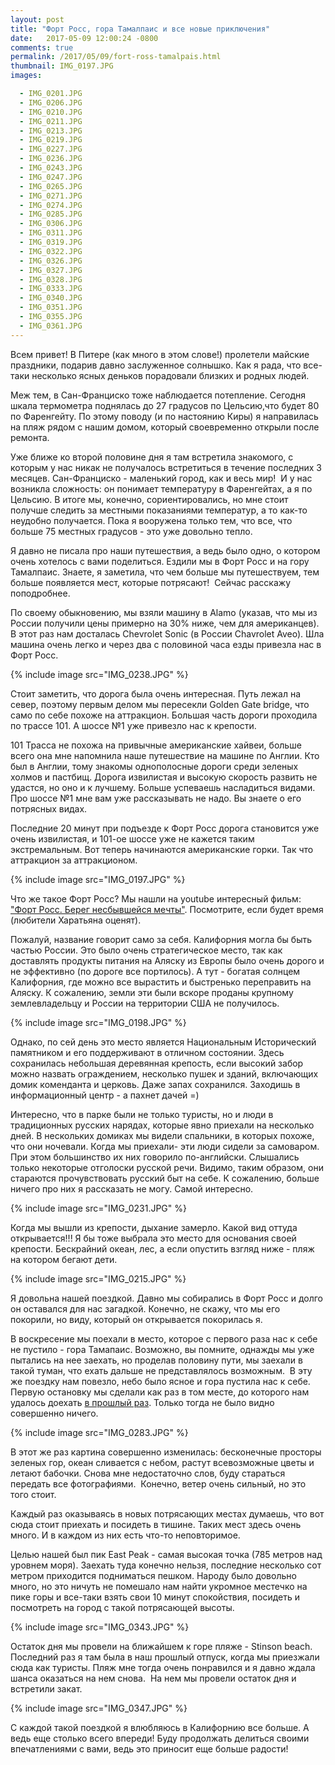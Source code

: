 ```yaml
---
layout: post
title: "Форт Росс, гора Тамалпаис и все новые приключения"
date:   2017-05-09 12:00:24 -0800
comments: true
permalink: /2017/05/09/fort-ross-tamalpais.html
thumbnail: IMG_0197.JPG
images:

  - IMG_0201.JPG
  - IMG_0206.JPG
  - IMG_0210.JPG
  - IMG_0211.JPG
  - IMG_0213.JPG
  - IMG_0219.JPG
  - IMG_0227.JPG
  - IMG_0236.JPG
  - IMG_0243.JPG
  - IMG_0247.JPG
  - IMG_0265.JPG
  - IMG_0271.JPG
  - IMG_0274.JPG
  - IMG_0285.JPG
  - IMG_0306.JPG
  - IMG_0311.JPG
  - IMG_0319.JPG
  - IMG_0322.JPG
  - IMG_0326.JPG
  - IMG_0327.JPG
  - IMG_0328.JPG
  - IMG_0333.JPG
  - IMG_0340.JPG
  - IMG_0351.JPG
  - IMG_0355.JPG
  - IMG_0361.JPG
---
```


Всем привет! В Питере (как много в этом слове!) пролетели майские праздники, подарив давно заслуженное солнышко. Как я рада, что все-таки несколько ясных деньков порадовали близких и родных людей.

Меж тем, в Сан-Франциско тоже наблюдается потепление. Сегодня шкала термометра поднялась до 27 градусов по Цельсию,что будет 80 по Фаренгейту. По этому поводу (и по настоянию Киры) я направилась на пляж рядом с нашим домом, который своевременно открыли после ремонта.<!--separate-->

Уже ближе ко второй половине дня я там встретила знакомого, с которым у нас никак не получалось встретиться в течение последних 3 месяцев. Сан-Франциско - маленький город, как и весь мир! 
И у нас возникла сложность: он понимает температуру в Фаренгейтах, а я по Цельсию. В итоге мы, конечно, сориентировались, но мне стоит получше следить за местными показаниями температур, а то как-то неудобно получается. Пока я вооружена только тем, что все, что больше 75 местных градусов - это уже довольно тепло. 

Я давно не писала про наши путешествия, а ведь было одно, о котором  очень хотелось с вами поделиться. Ездили мы в Форт Росс и на гору Тамалпаис. Знаете, я заметила, что чем больше мы путешествуем, тем больше появляется мест, которые потрясают! 
Сейчас расскажу поподробнее.

По своему обыкновению, мы взяли машину в Alamo (указав, что мы из России получили цены примерно на 30% ниже, чем для американцев). В этот раз нам досталась Chevrolet Sonic (в России Chavrolet Aveo). Шла машина очень легко и через два с половиной часа езды привезла нас в Форт Росс. 

{% include image src="IMG_0238.JPG" %}

Стоит заметить, что дорога была очень интересная. Путь лежал на север, поэтому первым делом мы пересекли Golden Gate bridge, что само по себе похоже на аттракцион. Большая часть дороги проходила по трассе 101. А шоссе №1 уже привезло нас к крепости. 

101 Трасса не похожа на привычные американские хайвеи, больше всего она мне напомнила наше путешествие на машине по Англии. Кто был в Англии, тому знакомы однополосные дороги среди зеленых холмов и пастбищ. Дорога извилистая и высокую скорость развить не удастся, но оно и к лучшему. Больше успеваешь насладиться видами. Про шоссе №1 мне вам уже рассказывать не надо. Вы знаете о его потрясных видах. 

Последние 20 минут при подъезде к Форт Росс дорога становится уже очень извилистая, и 101-ое шоссе уже не кажется таким экстремальным. Вот теперь начинаются американские горки. Так что аттракцион за аттракционом. 

{% include image src="IMG_0197.JPG" %}

Что же такое Форт Росс? Мы нашли на youtube интересный фильм: <a href="https://www.youtube.com/watch?v=1MpsiS1oj78&t=1693sl" target="_blank"> "Форт Росс. Берег несбывшейся мечты"</a>. Посмотрите, если будет время (любители Харатьяна оценят). 

Пожалуй, название говорит само за себя. Калифорния могла бы быть частью России. Это было очень стратегическое место, так как доставлять продукты питания на Аляску из Европы было очень дорого и не эффективно (по дороге все портилось). А тут - богатая солнцем Калифорния, где можно все вырастить и быстренько переправить на Аляску. К сожалению, земли эти были вскоре проданы крупному землевладельцу и России на территории США не получилось.

{% include image src="IMG_0198.JPG" %}

Однако, по сей день это место является Национальным Исторический памятником и его поддерживают в отличном состоянии. Здесь сохранилась небольшая деревянная крепость, если высокий забор можно назвать ограждением, несколько пушек и зданий, включающих домик коменданта и церковь. Даже запах сохранился. Заходишь в информационный центр - а пахнет дачей =)

Интересно, что в парке были не только туристы, но и люди в традиционных русских нарядах, которые явно приехали на несколько дней. В нескольких домиках мы видели спальники, в которых похоже, что они ночевали. Когда мы приехали- эти люди сидели за самоваром. При этом большинство их них говорило по-английски. Слышались только некоторые отголоски русской речи.
Видимо, таким образом, они стараются прочувствовать русский быт на себе. К сожалению, больше ничего про них я рассказать не могу. Самой интересно.

{% include image src="IMG_0231.JPG" %}

Когда мы вышли из крепости, дыхание замерло. Какой вид оттуда открывается!!! Я бы тоже выбрала это место для основания своей крепости. Бескрайний океан, лес, а если опустить взгляд ниже - пляж на котором бегают дети. 

{% include image src="IMG_0215.JPG" %}

Я довольна нашей поездкой. Давно мы собирались в Форт Росс и долго он оставался для нас загадкой. Конечно, не скажу, что мы его покорили, но виду, который он открывается покорилась я. 

В воскресение мы поехали в место, которое с первого раза нас к себе не пустило - гора Тамапаис. Возможно, вы помните, однажды мы уже пытались на нее заехать, но проделав половину пути, мы заехали в такой туман, что ехать дальше не представлялось возможным. 
В эту же поездку нам повезло, небо было ясное и гора пустила нас к себе. Первую остановку мы сделали как раз в том месте, до которого нам удалось доехать
 <a href="/jekyll/update/2017/03/11/weekend-dreams.html" target="_blank"> в прошлый раз</a>. Только тогда не было видно совершенно ничего. 

{% include image src="IMG_0283.JPG" %}

В этот же раз картина совершенно изменилась: бесконечные просторы зеленых гор, океан сливается с небом, растут всевозможные цветы и летают бабочки. Снова мне недостаточно слов, буду стараться передать все фотографиями. 
Конечно, ветер очень сильный, но это того стоит. 

Каждый раз оказываясь в новых потрясающих местах думаешь, что вот сюда стоит приехать и посидеть в тишине. Таких мест здесь очень много. И в каждом из них есть что-то неповторимое. 

Целью нашей был пик East Peak - самая высокая точка (785 метров над уровнем моря). Заехать туда конечно нельзя, последние несколько сот метром приходится подниматься пешком. Народу было довольно много, но это ничуть не помешало нам найти укромное местечко на пике горы и все-таки взять свои 10 минут спокойствия, посидеть и посмотреть на город с такой потрясающей высоты.

 {% include image src="IMG_0343.JPG" %}

Остаток дня мы провели на ближайшем к горе пляже - Stinson beach. Последний раз я там была в наш прошлый отпуск, когда мы приезжали сюда как туристы. Пляж мне тогда очень понравился и я давно ждала шанса оказаться на нем снова. 
На нем мы провели остаток дня и встретили закат. 

  {% include image src="IMG_0347.JPG" %}

С каждой такой поездкой я влюбляюсь в Калифорнию все больше. А ведь еще столько всего впереди! Буду продолжать делиться своими впечатлениями с вами, ведь это приносит еще больше радости!
